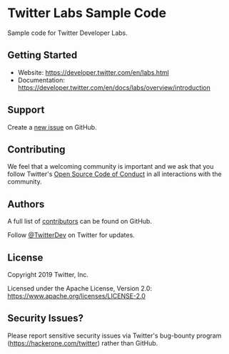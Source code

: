 # Twitter Labs Sample Code

Sample code for Twitter Developer Labs.

## Getting Started

 * Website: https://developer.twitter.com/en/labs.html 
 * Documentation: https://developer.twitter.com/en/docs/labs/overview/introduction 


## Support

Create a [new issue](https://github.com/Twitter-Labs-Sample-Code/issues/new) on GitHub.

## Contributing

We feel that a welcoming community is important and we ask that you follow Twitter's
[Open Source Code of Conduct](https://github.com/twitter/code-of-conduct/blob/master/code-of-conduct.md)
in all interactions with the community.

## Authors

A full list of [contributors](https://github.com/Twitter-Labs-Sample-Code/graphs/contributors?type=a) can be found on GitHub.

Follow [@TwitterDev](https://twitter.com/TwitterDev) on Twitter for updates.

## License

Copyright 2019 Twitter, Inc.

Licensed under the Apache License, Version 2.0: https://www.apache.org/licenses/LICENSE-2.0

## Security Issues?
Please report sensitive security issues via Twitter's bug-bounty program (https://hackerone.com/twitter) rather than GitHub.
